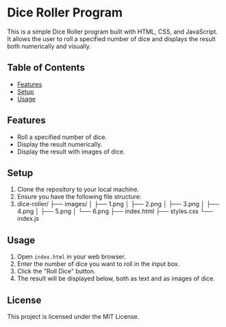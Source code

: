 # Dice Roller Program

This is a simple Dice Roller program built with HTML, CSS, and JavaScript. It allows the user to roll a specified number of dice and displays the result both numerically and visually.

## Table of Contents
- [Features](#features)
- [Setup](#setup)
- [Usage](#usage)
  
## Features
- Roll a specified number of dice.
- Display the result numerically.
- Display the result with images of dice.

## Setup
1. Clone the repository to your local machine.
2. Ensure you have the following file structure:
3. dice-roller/
├── images/
│ ├── 1.png
│ ├── 2.png
│ ├── 3.png
│ ├── 4.png
│ ├── 5.png
│ └── 6.png
├── index.html
├── styles.css
└── index.js

## Usage
1. Open `index.html` in your web browser.
2. Enter the number of dice you want to roll in the input box.
3. Click the "Roll Dice" button.
4. The result will be displayed below, both as text and as images of dice.

## License

This project is licensed under the MIT License.
